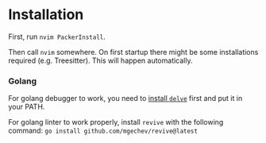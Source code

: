 # Installation

First, run `nvim PackerInstall`.

Then call `nvim` somewhere. On first startup there might be some installations required (e.g. Treesitter). This will happen automatically. 

### Golang

For golang debugger to work, you need to [install `delve`](https://github.com/go-delve/delve/blob/master/Documentation/installation/README.md) first and put it in your PATH.

For golang linter to work properly, install `revive` with the following command: `go install github.com/mgechev/revive@latest`
